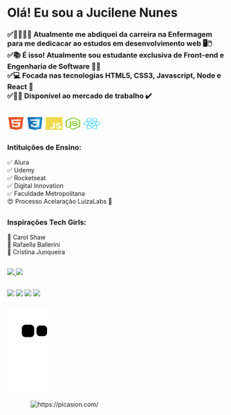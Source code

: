 <h1>Olá! Eu sou a Jucilene Nunes</h1>

<h3>
     ✅👩🏼‍⚕️💉 Atualmente me abdiquei da carreira na Enfermagem para me dedicacar ao estudos em desenvolvimento web 🖥️🖱️ <br>
     ✅📚 É isso! Atualmente sou estudante exclusiva de Front-end e Engenharia de Software 💪😍 <br>
     ✅💻 Focada nas tecnologias HTML5, CSS3, Javascript, Node e React 🚀 <br>
     ✅🙋‍♀️ Disponível ao mercado de trabalho ✔️ <br>
</h3> 
  

<div style="display: inline_block"><br>
  <img align="center" alt="Ju-HTML" height="30" width="40" src="https://raw.githubusercontent.com/devicons/devicon/master/icons/html5/html5-original.svg">
  <img align="center" alt="Ju-CSS" height="30" width="40" src="https://raw.githubusercontent.com/devicons/devicon/master/icons/css3/css3-original.svg">
  <img align="center" alt="Ju-Js" height="30" width="40" src="https://raw.githubusercontent.com/devicons/devicon/master/icons/javascript/javascript-plain.svg">
   <img align="center" alt="Ju-Node" height="30" width="40" src="https://github.com/devicons/devicon/blob/master/icons/nodejs/nodejs-original.svg">
  <img align="center" alt="Ju-React" CA height="30" width="40" src="https://raw.githubusercontent.com/devicons/devicon/master/icons/react/react-original.svg">
</div>

  ##

<div>
     <h3>Intituições de Ensino:</h3>
      ✅ Alura<br>
      ✅ Udemy<br>
      ✅ Rocketseat<br>
      ✅ Digital Innovation<br>
      ✅ Faculdade Metropolitana<br>
     😍 Processo Acelaração LuizaLabs 💙<br>
</div>     

  ##
  
  <div>
     <h3>Inspirações Tech Girls:</h3>
     💖 Carol Shaw<br>
     💖 Rafaella Ballerini<br>
     💖 Cristina Junqueira<br>
</div>  

  ##
     
 <div>
  <a href="https://github.com/jucilenenunes">
  <img height="170em" src="https://github-readme-stats.vercel.app/api?username=jucilenenunes&show_icons=true&theme=dracula&include_all_commits=true&count_private=true"/>
  <img height="170em" src="https://github-readme-stats.vercel.app/api/top-langs/?username=jucilenenunes&layout=compact&langs_count=7&theme=dracula"/>
</div>
  
  ##
 
<div> 
  <a href="https://www.youtube.com/channel/UChuSWcXvns003Ms15Q9mNdA" target="_blank"><img src="https://img.shields.io/badge/YouTube-FF0000?style=for-the-badge&logo=youtube&logoColor=white" target="_blank"></a>
  <a href="https://www.instagram.com/jucilenenunes10/" target="_blank"><img src="https://img.shields.io/badge/-Instagram-%23E4405F?style=for-the-badge&logo=instagram&logoColor=white" target="_blank"></a>
 	<a href = "mailto:jucilenenunes10@gmail.com"><img src="https://img.shields.io/badge/-Gmail-%23333?style=for-the-badge&logo=gmail&logoColor=white" target="_blank"></a>
  <a href="https://www.linkedin.com/in/jucilene-nunes-485650212" target="_blank"><img src="https://img.shields.io/badge/-LinkedIn-%230077B5?style=for-the-badge&logo=linkedin&logoColor=white" target="_blank"></a> 
 </div>    
     
   ##
 ![Snake animation](https://github.com/rafaballerini/rafaballerini/blob/output/github-contribution-grid-snake.svg)
 <div>    
    <a href="https://picasion.com/"><img src="https://i.picasion.com/pic91/f66b6756cc5c1b24767132d2127faeba.gif" img align="right" width="450" height="450" border="0"  alt="https://picasion.com/" /></a><br /><a href="https://picasion.com/"></a>
 </div>    
 
     
     



